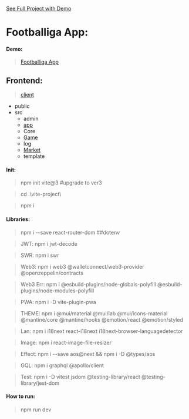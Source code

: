 [See Full Project with Demo](https://github.com/barkand/Gatsby_Footballiga)

# Footballiga App:

#### Demo:

> [Footballiga App](app.footballiga.com)

## Frontend:

> [client](https://github.com/barkand/Vite_Template)

- public
- src
  - admin
  - [app](https://github.com/barkand/Vite_Footballiga_App)
  - Core
  - [Game](https://github.com/barkand/Vite_Footballiga_Game)
  - log
  - [Market](https://github.com/barkand/Vite_Market)
  - template

#### Init:

> npm init vite@3 #upgrade to ver3

> cd .\vite-project\

> npm i

#### Libraries:

> npm i --save react-router-dom ##dotenv

> JWT: npm i jwt-decode

> SWR: npm i swr

> Web3: npm i web3 @walletconnect/web3-provider @openzeppelin/contracts

> Web3 Err: npm i @esbuild-plugins/node-globals-polyfill @esbuild-plugins/node-modules-polyfill

> PWA: npm i -D vite-plugin-pwa

> THEME: npm i @mui/material @mui/lab @mui/icons-material @mantine/core @mantine/hooks @emotion/react @emotion/styled

> Lan: npm i i18next react-i18next i18next-browser-languagedetector

> Image: npm i react-image-file-resizer

> Effect: npm i --save aos@next && npm i -D @types/aos

> GQL: npm i graphql @apollo/client

> Test: npm i -D vitest jsdom @testing-library/react @testing-library/jest-dom

#### How to run:

> npm run dev

